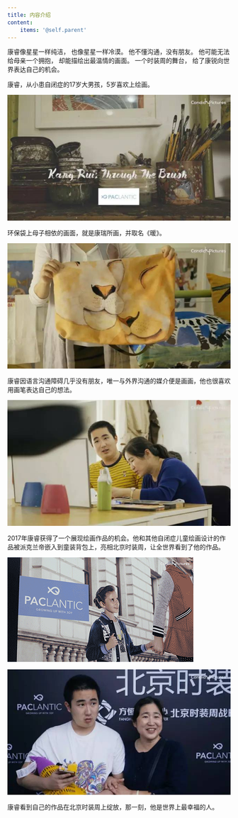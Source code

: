 ```yaml
---
title: 内容介绍
content:
    items: '@self.parent'
---
```


康睿像星星一样纯洁，
也像星星一样冷漠。
他不懂沟通，没有朋友。
他可能无法给母亲一个拥抱，
却能描绘出最温情的画面。
一个时装周的舞台，
给了康锐向世界表达自己的机会。

康睿，从小患自闭症的17岁大男孩，5岁喜欢上绘画。

![](image-4.jpg)

环保袋上母子相依的画面，就是康瑞所画，并取名《暖》。

![](image-5.jpg)

康睿因语言沟通障碍几乎没有朋友，唯一与外界沟通的媒介便是画画，他也很喜欢用画笔表达自己的想法。

![](image-6.jpg)

2017年康睿获得了一个展现绘画作品的机会。他和其他自闭症儿童绘画设计的作品被派克兰帝嵌入到童装背包上，亮相北京时装周，让全世界看到了他的作品。

![](image-7.gif)

![](image-7.jpg)

康睿看到自己的作品在北京时装周上绽放，那一刻，他是世界上最幸福的人。